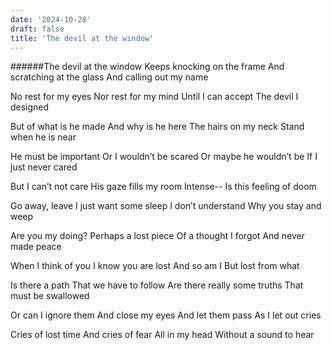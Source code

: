 ```yaml
---
date: '2024-10-28'
draft: false
title: 'The devil at the window'
---
```


######The devil at the window
Keeps knocking on the frame
And scratching at the glass
And calling out my name

No rest for my eyes
Nor rest for my mind
Until I can accept
The devil I designed

But of what is he made
And why is he here
The hairs on my neck
Stand when he is near

He must be important
Or I wouldn’t be scared
Or maybe he wouldn’t be
If I just never cared

But I can’t not care
His gaze fills my room
Intense--
Is this feeling of doom

Go away, leave
I just want some sleep
I don’t understand
Why you stay and weep

Are you my doing?
Perhaps a lost piece
Of a thought I forgot
And never made peace

When I think of you
I know you are lost
And so am I
But lost from what

Is there a path
That we have to follow
Are there really some truths
That must be swallowed

Or can I ignore them
And close my eyes
And let them pass
As I let out cries

Cries of lost time
And cries of fear
All in my head
Without a sound to hear